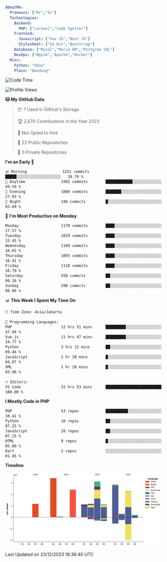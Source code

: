 ```yaml
AboutMe:
  Pronouns: ["Mr","Sr"]
  Technologies:
    Backend:
      PHP: ["Laravel","Code Igniter"]
    Frontend:
      Javascript: ["Vue JS","Nuxt JS"]
      Stylesheet: ["UI Kit","Bootstrap"]
    Database: ["Mysql","Maria DB","Postgree SQL"]
    DevOps: ["NginX","Apache","Docker"]
  Misc:
    Python: "Odoo"
    Place: "Bandung"
```

<!--START_SECTION:waka-->
![Code Time](http://img.shields.io/badge/Code%20Time-971%20hrs%2028%20mins-blue)

![Profile Views](http://img.shields.io/badge/Profile%20Views-3-blue)

**🐱 My GitHub Data** 

> 📦 ? Used in GitHub's Storage 
 > 
> 🏆 2,678 Contributions in the Year 2023
 > 
> 🚫 Not Opted to Hire
 > 
> 📜 22 Public Repositories 
 > 
> 🔑 0 Private Repositories 
 > 
**I'm an Early 🐤** 

```text
🌞 Morning                1251 commits        █████░░░░░░░░░░░░░░░░░░░░   18.79 % 
🌆 Daytime                3302 commits        ████████████░░░░░░░░░░░░░   49.59 % 
🌃 Evening                1860 commits        ███████░░░░░░░░░░░░░░░░░░   27.93 % 
🌙 Night                  246 commits         █░░░░░░░░░░░░░░░░░░░░░░░░   03.69 % 
```
📅 **I'm Most Productive on Monday** 

```text
Monday                   1170 commits        ████░░░░░░░░░░░░░░░░░░░░░   17.57 % 
Tuesday                  1029 commits        ████░░░░░░░░░░░░░░░░░░░░░   15.45 % 
Wednesday                1109 commits        ████░░░░░░░░░░░░░░░░░░░░░   16.65 % 
Thursday                 1093 commits        ████░░░░░░░░░░░░░░░░░░░░░   16.41 % 
Friday                   1118 commits        ████░░░░░░░░░░░░░░░░░░░░░   16.79 % 
Saturday                 550 commits         ██░░░░░░░░░░░░░░░░░░░░░░░   08.26 % 
Sunday                   590 commits         ██░░░░░░░░░░░░░░░░░░░░░░░   08.86 % 
```


📊 **This Week I Spent My Time On** 

```text
🕑︎ Time Zone: Asia/Jakarta

💬 Programming Languages: 
PHP                      12 hrs 51 mins      █████████░░░░░░░░░░░░░░░░   37.94 % 
Vue.js                   11 hrs 47 mins      █████████░░░░░░░░░░░░░░░░   34.77 % 
Python                   3 hrs 12 mins       ██░░░░░░░░░░░░░░░░░░░░░░░   09.46 % 
JavaScript               1 hr 39 mins        █░░░░░░░░░░░░░░░░░░░░░░░░   04.87 % 
XML                      1 hr 20 mins        █░░░░░░░░░░░░░░░░░░░░░░░░   03.96 % 

🔥 Editors: 
VS Code                  33 hrs 53 mins      █████████████████████████   100.00 % 
```

**I Mostly Code in PHP** 

```text
PHP                      53 repos            ██████████░░░░░░░░░░░░░░░   38.41 % 
Python                   10 repos            ██░░░░░░░░░░░░░░░░░░░░░░░   07.25 % 
JavaScript               10 repos            ██░░░░░░░░░░░░░░░░░░░░░░░   07.25 % 
HTML                     8 repos             █░░░░░░░░░░░░░░░░░░░░░░░░   05.80 % 
Dart                     2 repos             ░░░░░░░░░░░░░░░░░░░░░░░░░   01.45 % 
```



**Timeline**

![Lines of Code chart](https://raw.githubusercontent.com/vheins/vheins/main/assets/bar_graph.png)


 Last Updated on 23/12/2023 18:36:40 UTC
<!--END_SECTION:waka-->
